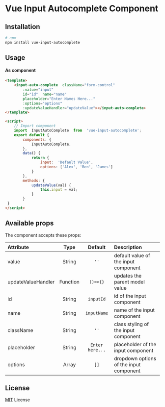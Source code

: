 # Vue Input Autocomplete Component


## Installation
```bash
# npm
npm install vue-input-autocomplete
```

## Usage
#### As component
```html
<template>
    <input-auto-complete  className="form-control"
		:value="input"
		id="id"  name="name"
		placeholder="Enter Names Here..."
		:options="options"
		:updateValueHandler="updateValue"></input-auto-complete>
</template>

<script>
    // Import component
    import  InputAutoComplete  from  'vue-input-autocomplete';
    export default {
        components: {
			InputAutoComplete,
		},
		data() {
			return {
				input:  'Default Value',
				options: ['Alex', 'Ben', 'James']
			}
		},
		methods: {
			updateValue(val) {
				this.input = val;
			}
		}
 }
</script>
```


## Available props
The component accepts these props:

| Attribute        | Type                | Default              | Description      |
| :---             | :---:               | :---:                | :---             |
| value           | String             | `''`              | default value of the input component|
| updateValueHandler       | Function             | `()=>{}`              | updates the parent model value |
| id        | String| `inputId`             | id of the input component  |
| name    | String| `inputName`               | name of the input component |
| className       | String              | `''`               | class styling of the input component|
| placeholder            | String              | `Enter here...`               | placeholder of the input component |
| options           | Array              |  `[]`                    | dropdown options of the input component |

## License
[MIT](LICENSE.txt) License